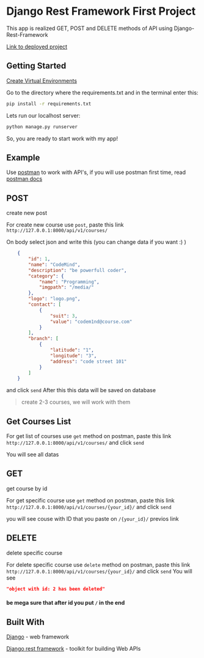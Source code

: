 # Django Rest Framework First Project
This app is realized GET, POST and DELETE methods of API using Django-Rest-Framework

[Link to deployed project](https://heroku-courses-api-app.herokuapp.com/api/v1/courses/)

Getting Started
----
[Create Virtual Environments](https://realpython.com/python-virtual-environments-a-primer/)

Go to the directory where the requirements.txt and in the terminal enter this:
```bash
pip install -r requirements.txt
```


Lets run our localhost server:  
```bash
python manage.py runserver
```

So, you are ready to start work with my app!

Example
----

Use [postman](https://www.postman.com/downloads/) to work with API's, if you will use postman first time, read [postman docs](https://learning.postman.com/docs/getting-started/sending-the-first-request/)


## POST 

create new post

For create new course use `post`, paste this link `http://127.0.0.1:8000/api/v1/courses/`

On body select json and write this (you can change data if you want :) )
```json
    {
        "id": 1,
        "name": "CodeMind",
        "description": "be powerfull coder",
        "category": {
            "name": "Programming",
            "imgpath": "/media/"
        },
        "logo": "logo.png",
        "contact": [
            {
                "suit": 3,
                "value": "codem1nd@course.com"
            }
        ],
        "branch": [
            {
                "latitude": "1",
                "longitude": "3",
                "address": "code street 101"
            }
        ]
    }
```
and click ```send```
After this this data will be saved on database
> create 2-3 courses, we will work with them

## Get Courses List

For get list of courses use ```get``` method on postman, paste this link ```http://127.0.0.1:8000/api/v1/courses/``` and click ```send```

You will see all datas

## GET 

get course by id

For get specific course use ```get``` method on postman, paste this link ```http://127.0.0.1:8000/api/v1/courses/{your_id}/``` and click ```send```

you will see couse with ID that you paste on `/{your_id}/` previos link

## DELETE
delete specific course

For delete specific course use ```delete``` method on postman, paste this link ```http://127.0.0.1:8000/api/v1/courses/{your_id}/``` and click ```send```
You will see 
```json 
"object with id: 2 has been deleted"
```
#### be  mega sure that after id you put `/` in the end

## Built With
[Django](https://www.djangoproject.com/) - web framework

[Django rest framework](https://www.django-rest-framework.org/) - toolkit for building Web APIs
